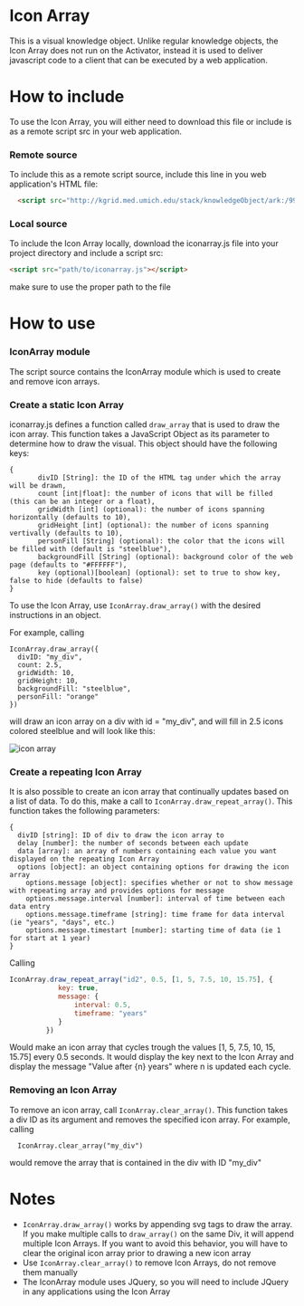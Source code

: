 # Icon Array
This is a visual knowledge object. Unlike regular knowledge objects, the Icon Array does not run on the Activator, instead it is used to deliver javascript code to a client that can be executed by a web application.

# How to include
To use the Icon Array, you will either need to download this file or include is as a remote script src in your web application.

### Remote source
To include this as a remote script source, include this line in you web application's HTML file:
```HTML
  <script src="http://kgrid.med.umich.edu/stack/knowledgeObject/ark:/99999/fk40s01p75/payload/content"></script>
```

### Local source
To include the Icon Array locally, download the iconarray.js file into your project directory and include a script src:
```HTML
<script src="path/to/iconarray.js"></script>
```
make sure to use the proper path to the file

# How to use

### IconArray module
The script source contains the IconArray module which is used to create and remove icon arrays.

### Create a static Icon Array
iconarray.js defines a function called `draw_array` that is used to draw the icon array. This function takes a JavaScript Object as its parameter to determine how to draw the visual. This object should have the following keys:
```
{
       divID [String]: the ID of the HTML tag under which the array will be drawn,
       count [int|float]: the number of icons that will be filled (this can be an integer or a float),
       gridWidth [int] (optional): the number of icons spanning horizontally (defaults to 10),
       gridHeight [int] (optional): the number of icons spanning vertivally (defaults to 10),
       personFill [String] (optional): the color that the icons will be filled with (default is "steelblue"),
       backgroundFill [String] (optional): background color of the web page (defaults to "#FFFFFF"),
       key (optional)[boolean] (optional): set to true to show key, false to hide (defaults to false)
}
```

To use the Icon Array, use `IconArray.draw_array()` with the desired instructions in an object.

For example, calling
```
IconArray.draw_array({
  divID: "my_div", 
  count: 2.5, 
  gridWidth: 10, 
  gridHeight: 10,
  backgroundFill: "steelblue", 
  personFill: "orange"
})
``` 
will draw an icon array on a div with id = "my_div", and will fill in 2.5 icons colored steelblue and will look like this:

![icon array](https://github.com/kgrid/icon-array/blob/master/icon-array-example.png)


### Create a repeating Icon Array
It is also possible to create an icon array that continually updates based on a list of data. To do this, make a call to `IconArray.draw_repeat_array()`. This function takes the following parameters:
```
{
  divID [string]: ID of div to draw the icon array to
  delay [number]: the number of seconds between each update
  data [array]: an array of numbers containing each value you want displayed on the repeating Icon Array
  options [object]: an object containing options for drawing the icon array
    options.message [object]: specifies whether or not to show message with repeating array and provides options for message
    options.message.interval [number]: interval of time between each data entry
    options.message.timeframe [string]: time frame for data interval (ie "years", "days", etc.) 
    options.message.timestart [number]: starting time of data (ie 1 for start at 1 year)
}
```
Calling
```javascript
IconArray.draw_repeat_array("id2", 0.5, [1, 5, 7.5, 10, 15.75], {
            key: true, 
            message: {
                interval: 0.5,
                timeframe: "years"
            }
         })
```
Would make an icon array that cycles trough the values [1, 5, 7.5, 10, 15, 15.75] every 0.5 seconds. It would display the key next to the Icon Array and display the message "Value after {n} years" where n is updated each cycle.

### Removing an Icon Array
To remove an icon array, call `IconArray.clear_array()`. This function takes a div ID as its argument and removes the specified icon array.
For example, calling
```
  IconArray.clear_array("my_div")
 ```
 would remove the array that is contained in the div with ID "my_div"

# Notes
  * `IconArray.draw_array()` works by appending svg tags to draw the array. If you make multiple calls to `draw_array()` on the same Div, it will append multiple Icon Arrays. If you want to avoid this behavior, you will have to clear the original icon array prior to drawing a new icon array
  * Use `IconArray.clear_array()` to remove Icon Arrays, do not remove them manually
  * The IconArray module uses JQuery, so you will need to include JQuery in any applications using the Icon Array
